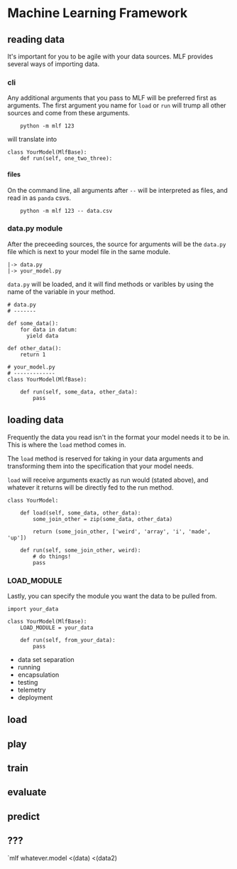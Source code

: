 # Machine Learning Framework



## reading data

It's important for you to be agile with your data sources. MLF provides several 
ways of importing data.

### cli

Any additional arguments that you pass to MLF will be preferred first as arguments.
The first argument you name for `load` or `run` will trump all other sources and 
come from these arguments.

```
    python -m mlf 123
```

will translate into

```
class YourModel(MlfBase):
    def run(self, one_two_three):
```

#### files

On the command line, all arguments after `--` will be interpreted as files, and 
read in as `panda` csvs.

```
    python -m mlf 123 -- data.csv
```

### data.py module

After the preceeding sources, the source for arguments will be the
`data.py` file which is next to your model file in the same module.

```
|-> data.py
|-> your_model.py
```

`data.py` will be loaded, and it will find methods or varibles by using the
name of the variable in your method.

```
# data.py
# -------

def some_data():
    for data in datum:
      yield data

def other_data():
    return 1

# your_model.py
# -------------
class YourModel(MlfBase):

    def run(self, some_data, other_data):
        pass
```

## loading data

Frequently the data you read isn't in the format your model needs it to be in.
This is where the `load` method comes in.

The `load` method is reserved for taking in your data arguments and transforming them 
into the specification that your model needs.

`load` will receive arguments exactly as run would (stated above), and whatever it returns will 
be directly fed to the run method.


```
class YourModel:

    def load(self, some_data, other_data):
        some_join_other = zip(some_data, other_data)

        return (some_join_other, ['weird', 'array', 'i', 'made', 'up'])
    
    def run(self, some_join_other, weird):
        # do things!
        pass

```

### LOAD_MODULE

Lastly, you can specify the module you want the data to be pulled from.

```
import your_data

class YourModel(MlfBase):
    LOAD_MODULE = your_data

    def run(self, from_your_data):
        pass
```


* data set separation
* running 
* encapsulation
* testing
* telemetry
* deployment



## load

## play

## train

## evaluate

## predict


## ???

`mlf whatever.model <(data) <(data2)
